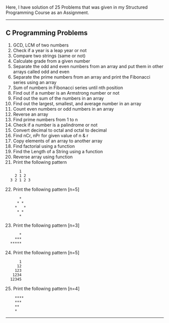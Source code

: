 Here, I have solution of 25 Problems that was given in my Structured Programming Course as an Assignment.

---

## C Programming Problems

1. GCD, LCM of two numbers
2. Check if a year is a leap year or not
3. Compare two strings (same or not)
4. Calculate grade from a given number
5. Separate the odd and even numbers from an array and put them in other arrays called odd and even
6. Separate the prime numbers from an array and print the Fibonacci series using an array
7. Sum of numbers in Fibonacci series until nth position
8. Find out if a number is an Armstrong number or not
9. Find out the sum of the numbers in an array
10. Find out the largest, smallest, and average number in an array
11. Count even numbers or odd numbers in an array
12. Reverse an array
13. Find prime numbers from 1 to n
14. Check if a number is a palindrome or not
15. Convert decimal to octal and octal to decimal
16. Find nCr, nPr for given value of n & r
17. Copy elements of an array to another array
18. Find factorial using a function
19. Find the Length of a String using a function
20. Reverse array using function
21. Print the following pattern
```
      1
    2 1 2
  3 2 1 2 3
```
22. Print the following pattern [n=5]
```
      *
     * *
    *   *
     * *
      *
```
23. Print the following pattern [n=3]
```
      *
    ***  
  *****
```
24. Print the following pattern [n=5]
```
      1
     12
    123
   1234
  12345
```
25. Print the following pattern [n=4]
```
    ****
    ***
    **
    *
```

---
